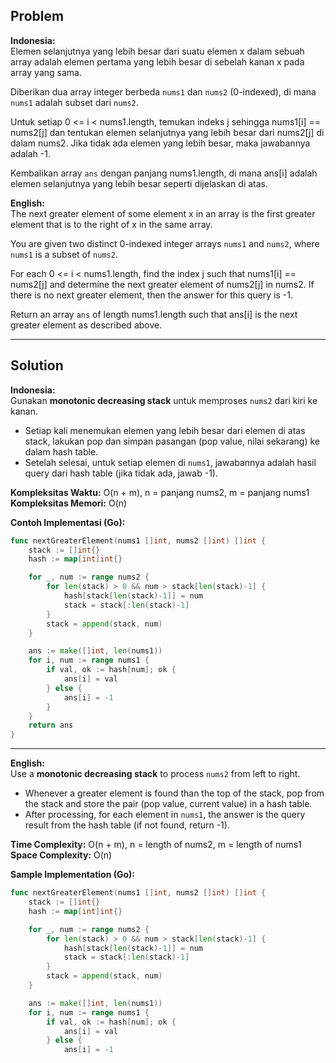 ## Problem

**Indonesia:**  
Elemen selanjutnya yang lebih besar dari suatu elemen x dalam sebuah array adalah elemen pertama yang lebih besar di sebelah kanan x pada array yang sama.

Diberikan dua array integer berbeda `nums1` dan `nums2` (0-indexed), di mana `nums1` adalah subset dari `nums2`.

Untuk setiap 0 <= i < nums1.length, temukan indeks j sehingga nums1[i] == nums2[j] dan tentukan elemen selanjutnya yang lebih besar dari nums2[j] di dalam nums2. Jika tidak ada elemen yang lebih besar, maka jawabannya adalah -1.

Kembalikan array `ans` dengan panjang nums1.length, di mana ans[i] adalah elemen selanjutnya yang lebih besar seperti dijelaskan di atas.

**English:**  
The next greater element of some element x in an array is the first greater element that is to the right of x in the same array.

You are given two distinct 0-indexed integer arrays `nums1` and `nums2`, where `nums1` is a subset of `nums2`.

For each 0 <= i < nums1.length, find the index j such that nums1[i] == nums2[j] and determine the next greater element of nums2[j] in nums2. If there is no next greater element, then the answer for this query is -1.

Return an array `ans` of length nums1.length such that ans[i] is the next greater element as described above.

---

## Solution

**Indonesia:**  
Gunakan **monotonic decreasing stack** untuk memproses `nums2` dari kiri ke kanan.  
- Setiap kali menemukan elemen yang lebih besar dari elemen di atas stack, lakukan pop dan simpan pasangan (pop value, nilai sekarang) ke dalam hash table.
- Setelah selesai, untuk setiap elemen di `nums1`, jawabannya adalah hasil query dari hash table (jika tidak ada, jawab -1).

**Kompleksitas Waktu:** O(n + m), n = panjang nums2, m = panjang nums1  
**Kompleksitas Memori:** O(n)

**Contoh Implementasi (Go):**
```go
func nextGreaterElement(nums1 []int, nums2 []int) []int {
    stack := []int{}
    hash := map[int]int{}

    for _, num := range nums2 {
        for len(stack) > 0 && num > stack[len(stack)-1] {
            hash[stack[len(stack)-1]] = num
            stack = stack[:len(stack)-1]
        }
        stack = append(stack, num)
    }

    ans := make([]int, len(nums1))
    for i, num := range nums1 {
        if val, ok := hash[num]; ok {
            ans[i] = val
        } else {
            ans[i] = -1
        }
    }
    return ans
}
```

---

**English:**  
Use a **monotonic decreasing stack** to process `nums2` from left to right.  
- Whenever a greater element is found than the top of the stack, pop from the stack and store the pair (pop value, current value) in a hash table.
- After processing, for each element in `nums1`, the answer is the query result from the hash table (if not found, return -1).

**Time Complexity:** O(n + m), n = length of nums2, m = length of nums1  
**Space Complexity:** O(n)

**Sample Implementation (Go):**
```go
func nextGreaterElement(nums1 []int, nums2 []int) []int {
    stack := []int{}
    hash := map[int]int{}

    for _, num := range nums2 {
        for len(stack) > 0 && num > stack[len(stack)-1] {
            hash[stack[len(stack)-1]] = num
            stack = stack[:len(stack)-1]
        }
        stack = append(stack, num)
    }

    ans := make([]int, len(nums1))
    for i, num := range nums1 {
        if val, ok := hash[num]; ok {
            ans[i] = val
        } else {
            ans[i] = -1